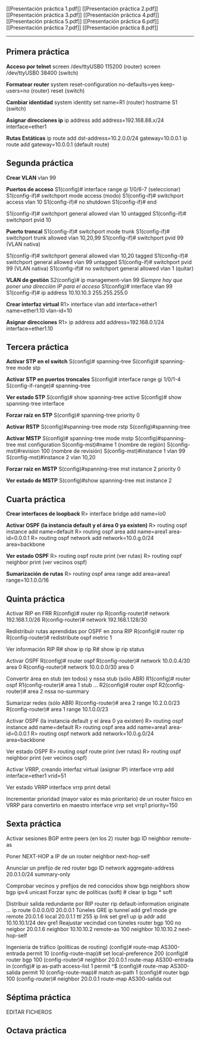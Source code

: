 [[Presentación práctica 1.pdf]]
[[Presentación práctica 2.pdf]]
[[Presentación práctica 3.pdf]]
[[Presentación práctica 4.pdf]]
[[Presentación práctica 5.pdf]]
[[Presentación práctica 6.pdf]]
[[Presentación práctica 7.pdf]]
[[Presentación práctica 8.pdf]]

---

## Primera práctica
**Acceso por telnet**
screen /dev/ttyUSB0 115200 (router)
screen /dev/ttyUSB0 38400 (switch)

**Formatear router**
system reset-configuration no-defaults=yes keep-users=no (router)
reset (switch)

**Cambiar identidad**
system identity set name=R1 (router)
hostname S1 (switch)

**Asignar direcciones ip**
ip address add address=192.168.88.x/24 interface=ether1

**Rutas Estáticas**
ip route add dst-address=10.2.0.0/24 gateway=10.0.0.1
ip route add gateway=10.0.0.1 (default route)

## Segunda práctica
**Crear VLAN**
vlan 99

**Puertos de acceso**
S1(config)# interface range gi 1/0/6-7 (seleccionar) 
S1(config-if)# switchport mode access (modo) 
S1(config-if)# switchport access vlan 10 
S1(config-if)# no shutdown 
S1(config-if)# end

S1(config-if)# switchport general allowed vlan 10 untagged 
S1(config-if)# switchport pvid 10

**Puerto troncal**
S1(config-if)# switchport mode trunk 
S1(config-if)# switchport trunk allowed vlan 10,20,99 
S1(config-if)# switchport pvid 99 (VLAN nativa)

S1(config-if)# switchport general allowed vlan 10,20 tagged S1(config-if)# switchport general allowed vlan 99 untagged 
S1(config-if)# switchport pvid 99 (VLAN nativa) 
S1(config-if)# no switchport general allowed vlan 1 (quitar)

**VLAN de gestión**
S2(config)# ip management-vlan 99
*Siempre hay que poner una dirección IP para el acceso* S1(config)# interface vlan 99 
S1(config-if)# ip address 10.10.10.3 255.255.255.0

**Crear interfaz virtual**
R1> interface vlan add interface=ether1 name=ether1.10 vlan-id=10

**Asignar direcciones** 
R1> ip address add address=192.168.0.1/24 interface=ether1.10

## Tercera práctica

**Activar STP en el switch** 
S(config)# spanning-tree 
S(config)# spanning-tree mode stp 

**Activar STP en puertos troncales** 
S(config)# interface range gi 1/0/1-4 
S(config-if-range)# spanning-tree 

**Ver estado STP** 
S(config)# show spanning-tree active 
S(config)# show spanning-tree interface 

**Forzar raíz en STP** 
S(config)# spanning-tree priority 0

**Activar RSTP** 
S(config)#spanning-tree mode rstp 
S(config)#spanning-tree

**Activar MSTP** 
S(config)# spanning-tree mode mstp 
S(config)#spanning-tree mst configuration 
S(config-mst)#name 1 (nombre de región) 
S(config-mst)#revision 100 (nombre de revisión) 
S(config-mst)#instance 1 vlan 99 
S(config-mst)#instance 2 vlan 10,20 

**Forzar raíz en MSTP** 
S(config)#spanning-tree mst instance 2 priority 0 

**Ver estado de MSTP** 
S(config)#show spanning-tree mst instance 2

## Cuarta práctica
**Crear interfaces de loopback** 
R> interface bridge add name=lo0 

**Activar OSPF (la instancia default y el área 0 ya existen)** 
R> routing ospf instance add name=default 
R> routing ospf area add name=area1 area-id=0.0.0.1 
R> routing ospf network add network=10.0.g.0/24 area=backbone 

**Ver estado OSPF** 
R> routing ospf route print (ver rutas) 
R> routing ospf neighbor print (ver vecinos ospf) 

**Sumarización de rutas** 
R> routing ospf area range add area=area1 range=10.1.0.0/16

## Quinta práctica
Activar RIP en FRR 
R(config)# router rip 
R(config-router)# network 192.168.1.0/26 
R(config-router)# network 192.168.1.128/30 

Redistribuir rutas aprendidas por OSPF en zona RIP 
R(config)# router rip 
R(config-router)# redistribute ospf metric 1 

Ver información RIP 
R# show ip rip R# show ip rip status

Activar OSPF 
R(config)# router ospf 
R(config-router)# network 10.0.0.4/30 area 0 
R(config-router)# network 10.0.0.0/30 area 0 

Convertir área en stub (en todos) y nssa stub (sólo ABR) R1(config)# router ospf R1(config-router)# area 1 stub 
… 
R2(config)# router ospf 
R2(config-router)# area 2 nssa no-summary 

Sumarizar redes (sólo ABR) 
R(config-router)# area 2 range 10.2.0.0/23 
R(config-router)# area 1 range 10.1.0.0/23

Activar OSPF (la instancia default y el área 0 ya existen) 
R> routing ospf instance add name=default 
R> routing ospf area add name=area1 area-id=0.0.0.1 
R> routing ospf network add network=10.0.g.0/24 area=backbone 

Ver estado OSPF 
R> routing ospf route print (ver rutas) 
R> routing ospf neighbor print (ver vecinos ospf)

Activar VRRP, creando interfaz virtual (asignar IP) 
interface vrrp add interface=ether1 vrid=51 

Ver estado VRRP 
interface vrrp print detail 

Incrementar prioridad (mayor valor es más prioritario) de un router físico en VRRP para convertirlo en maestro 
interface vrrp set vrrp1 priority=150
## Sexta práctica
Activar sesiones BGP entre peers (en los 2) 
router bgp ID
neighbor remote-as 

Poner NEXT-HOP a IP de un router 
neighbor next-hop-self 

Anunciar un prefijo de red 
router bgp ID
network 
aggregate-address 20.0.1.0/24 summary-only 

Comprobar vecinos y prefijos de red conocidos show bgp neighbors show bgp ipv4 unicast Forzar sync de políticas (soft) # clear ip bgp * soft

Distribuir salida redundante por RIP router rip default-information originate … ip route 0.0.0.0/0 20.0.0.1 Túneles GRE ip tunnel add gre1 mode gre remote 20.0.1.6 local 20.0.1.1 ttl 255 ip link set gre1 up ip addr add 10.10.10.1/24 dev gre1 Reajustar vecindad con túneles router bgp 100 no neigbor 20.0.1.6 neighbor 10.10.10.2 remote-as 100 neighbor 10.10.10.2 next-hop-self

Ingeniería de tráfico (políticas de routing) (config)# route-map AS300-entrada permit 10 (config-route-map)# set local-preference 200 (config)# router bgp 100 (config-router)# neighbor 20.0.0.1 route-map AS300-entrada in (config)# ip as-path access-list 1 permit ^$ (config)# route-map AS300-salida permit 10 (config-route-map)# match as-path 1 (config)# router bgp 100 (config-router)# neighbor 20.0.0.1 route-map AS300-salida out
## Séptima práctica
EDITAR FICHEROS
## Octava práctica

